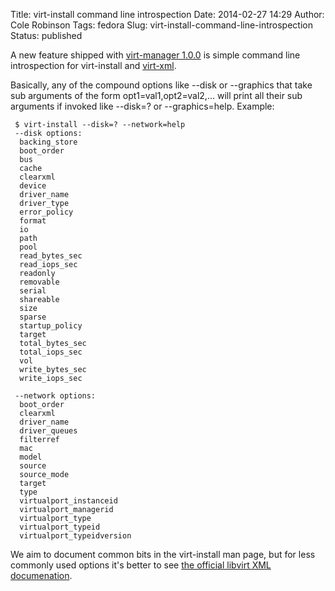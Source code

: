 Title: virt-install command line introspection
Date: 2014-02-27 14:29
Author: Cole Robinson
Tags: fedora
Slug: virt-install-command-line-introspection
Status: published

A new feature shipped with [virt-manager 1.0.0](http://blog.wikichoon.com/2014/02/virt-manager-100-released.html) is simple command line introspection for virt-install and [virt-xml](https://www.redhat.com/archives/virt-tools-list/2014-January/msg00179.html).

Basically, any of the compound options like --disk or --graphics that take sub arguments of the form opt1=val1,opt2=val2,... will print all their sub arguments if invoked like --disk=? or --graphics=help. Example:


```
 $ virt-install --disk=? --network=help
 --disk options:
  backing_store
  boot_order
  bus
  cache
  clearxml
  device
  driver_name
  driver_type
  error_policy
  format
  io
  path
  pool
  read_bytes_sec
  read_iops_sec
  readonly
  removable
  serial
  shareable
  size
  sparse
  startup_policy
  target
  total_bytes_sec
  total_iops_sec
  vol
  write_bytes_sec
  write_iops_sec

 --network options:
  boot_order
  clearxml
  driver_name
  driver_queues
  filterref
  mac
  model
  source
  source_mode
  target
  type
  virtualport_instanceid
  virtualport_managerid
  virtualport_type
  virtualport_typeid
  virtualport_typeidversion 
```


We aim to document common bits in the virt-install man page, but for less commonly used options it's better to see [the official libvirt XML documenation](http://libvirt.org/formatdomain.html).
